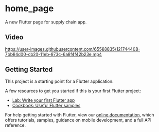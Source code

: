 # home_page

A new Flutter page for supply chain app.

## Video

https://user-images.githubusercontent.com/65588835/121744408-7bb84d00-cb20-11eb-873c-6a8f4f42b23e.mp4




## Getting Started

This project is a starting point for a Flutter application.

A few resources to get you started if this is your first Flutter project:

- [Lab: Write your first Flutter app](https://flutter.dev/docs/get-started/codelab)
- [Cookbook: Useful Flutter samples](https://flutter.dev/docs/cookbook)

For help getting started with Flutter, view our
[online documentation](https://flutter.dev/docs), which offers tutorials,
samples, guidance on mobile development, and a full API reference.
